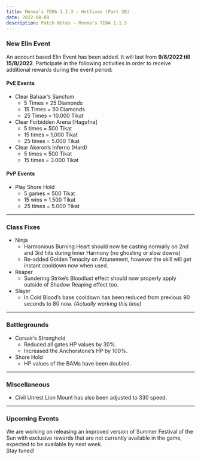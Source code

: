 ```yaml
---
title: Menma’s TERA 1.1.3 - Hotfixes (Part 2B)
date: 2022-08-09
description: Patch Notes – Menma’s TERA 1.1.3
---
```


### New Elin Event
An account based Elin Event has been added. It will last from **9/8/2022 till 15/8/2022**. Participate in the following activities in order to receive additional rewards during the event period:
#### PvE Events
- Clear Bahaar’s Sanctum
  - 5 Times = 25 Diamonds
  - 15 Times = 50 Diamonds
  - 25 Times = 10.000 Tikat
- Clear Forbidden Arena [Hagufna]
  - 5 times = 500 Tikat
  - 15 times = 1.000 Tikat
  - 25 times = 5.000 Tikat
- Clear Akeron’s Inferno (Hard)
  - 5 times = 500 Tikat
  - 15 times = 3.000 Tikat
#### PvP Events
- Play Shore Hold
  - 5 games = 500 Tikat
  - 15 wins = 1.500 Tikat
  - 25 times = 5.000 Tikat

<hr/>

### Class Fixes
- Ninja
  - Harmonious Burning Heart should now be casting normally on 2nd and 3rd hits during Inner Harmony (no ghosting or slow downs)
  - Re-added Golden Tenacity on Attunement, however the skill will get instant cooldown now when used.
- Reaper
  - Sundering Strike’s Bloodlust effect should now properly apply outside of Shadow Reaping effect too.
- Slayer
  - In Cold Blood’s base cooldown has been reduced from previous 90 seconds to 80 now. *(Actually working this time)*

<hr/>

### Battlegrounds
- Corsair’s Stronghold
  - Reduced all gates HP values by 30%.
  - Increased the Anchorstone’s HP by 100%.
- Shore Hold
  - HP values of the BAMs have been doubled.

<hr/>

### Miscellaneous
- Civil Unrest Lion Mount has also been adjusted to 330 speed.

<hr/>

### Upcoming Events
We are working on releasing an improved version of Summer Festival of the Sun with exclusive rewards that are not currently available in the game, expected to be available by next week. <br>
Stay tuned!